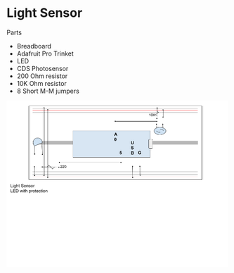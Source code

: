 # Light Sensor
Parts
* Breadboard
* Adafruit Pro Trinket
* LED
* CDS Photosensor
* 200 Ohm resistor
* 10K Ohm resistor
* 8 Short M-M jumpers

![Pro Trinket Light Sensor](circuit.png?raw=true "Circuit Diagram")
